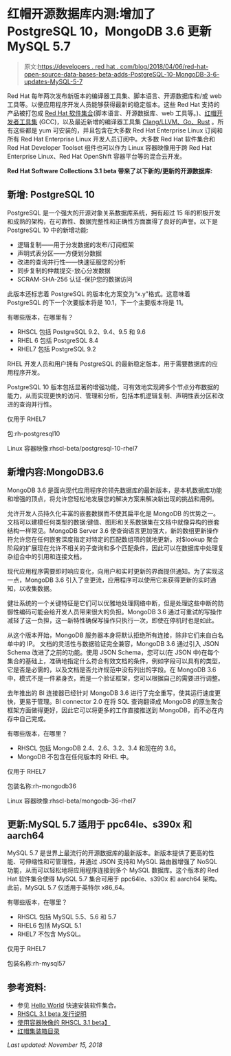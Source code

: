 # 红帽开源数据库内测:增加了 PostgreSQL 10，MongoDB 3.6 更新 MySQL 5.7

> 原文:[https://developers . red hat . com/blog/2018/04/06/red-hat-open-source-data-bases-beta-adds-PostgreSQL-10-MongoDB-3-6-updates-MySQL-5-7](https://developers.redhat.com/blog/2018/04/06/red-hat-open-source-data-bases-beta-adds-postgresql-10-mongodb-3-6-updates-mysql-5-7)

Red Hat 每年两次发布新版本的编译器工具集、脚本语言、开源数据库和/或 web 工具等。以便应用程序开发人员能够获得最新的稳定版本。这些 Red Hat 支持的产品被打包成 [Red Hat 软件集合](https://developers.redhat.com/products/softwarecollections/overview/)(脚本语言、开源数据库、web 工具等。)、[红帽开发者工具集](https://developers.redhat.com/products/developertoolset/overview/) (GCC)，以及最近新增的编译器工具集 [Clang/LLVM、Go、Rust](https://developers.redhat.com/products/clang-llvm-go-rust/overview/) 。所有这些都是 yum 可安装的，并且包含在大多数 Red Hat Enterprise Linux 订阅和所有 Red Hat Enterprise Linux 开发人员订阅中。大多数 Red Hat 软件集合和 Red Hat Developer Toolset 组件也可以作为 Linux 容器映像用于跨 Red Hat Enterprise Linux、Red Hat OpenShift 容器平台等的混合云开发。

**Red Hat Software Collections 3.1 beta 带来了以下新的/更新的开源数据库:**

## 新增: **PostgreSQL 10**

PostgreSQL 是一个强大的开源对象关系数据库系统，拥有超过 15 年的积极开发和成熟的架构，在可靠性、数据完整性和正确性方面赢得了良好的声誉。以下是 PostgreSQL 10 中的新增功能:

*   逻辑复制——用于分发数据的发布/订阅框架
*   声明式表分区——方便划分数据
*   改进的查询并行性——快速征服您的分析
*   同步复制的仲裁提交-放心分发数据
*   SCRAM-SHA-256 认证-保护您的数据访问

此版本还标志着 PostgreSQL 的版本化方案变为“x.y”格式。这意味着 PostgreSQL 的下一个次要版本将是 10.1，下一个主要版本将是 11。

有哪些版本，在哪里有？

*   RHSCL 包括 PostgreSQL 9.2、9.4、9.5 和 9.6
*   RHEL 6 包括 PostgreSQL 8.4
*   RHEL7 包括 PostgreSQL 9.2

RHEL 开发人员和用户拥有 PostgreSQL 的最新稳定版本，用于需要数据库的应用程序开发。

PostgreSQL 10 版本包括显著的增强功能，可有效地实现跨多个节点分布数据的能力，从而实现更快的访问、管理和分析，包括本机逻辑复制、声明性表分区和改进的查询并行性。

仅用于 RHEL7

包:rh-postgresql10

Linux 容器映像:rhscl-beta/postgresql-10-rhel7

## 新增内容:MongoDB3.6

MongoDB 3.6 是面向现代应用程序的领先数据库的最新版本，是本机数据库功能和增强的顶点，将允许您轻松地发展您的解决方案来解决新出现的挑战和用例。

允许开发人员持久化丰富的嵌套数据而不使其扁平化是 MongoDB 的优势之一。文档可以建模任何类型的数据:键值、图形和关系数据集在文档中就像异构的嵌套结构一样常见。MongoDB Server 3.6 使查询语言更加强大，新的数组更新操作符允许您在任何嵌套深度指定对特定的匹配数组项的就地更新。对$lookup 聚合阶段的扩展现在允许不相关的子查询和多个匹配条件，因此可以在数据库中处理复杂组合中的引用和连接文档。

现代应用程序需要即时响应变化，向用户和实时更新的界面提供通知。为了实现这一点，MongoDB 3.6 引入了变更流，应用程序可以使用它来获得更新的实时通知，以收集数据。

健壮系统的一个关键特征是它们可以优雅地处理网络中断，但是处理这些中断的防御性编码可能会给开发人员带来很大的负担。MongoDB 3.6 通过可重试的写操作减轻了这一负担，这一新特性确保写操作只执行一次，即使在停机时也是如此。

从这个版本开始，MongoDB 服务器本身将默认拒绝所有连接，除非它们来自白名单中的 IP。
文档的灵活性与数据验证完全兼容，MongoDB 3.6 通过引入 JSON Schema 改进了之前的功能。使用 JSON Schema，您可以(在 JSON 中)在每个集合的基础上，准确地指定什么符合有效文档的条件，例如字段可以具有的类型，它是否是必需的，以及文档是否允许规范中没有列出的字段。在 MongoDB 3.6 中，模式不是一件紧身衣，而是一个验证框架，您可以根据自己的需要进行调整。

去年推出的 BI 连接器已经针对 MongoDB 3.6 进行了完全重写，使其运行速度更快，更易于管理。BI connector 2.0 在将 SQL 查询翻译成 MongoDB 的原生聚合框架方面做得更好，因此它可以将更多的工作直接推送到 MongoDB，而不必在内存中自己完成。

有哪些版本，在哪里？

*   RHSCL 包括 MongoDB 2.4、2.6、3.2、3.4 和现在的 3.6。
*   MongoDB 不包含在任何版本的 RHEL 中。

仅用于 RHEL7

包装名称:rh-mongodb36

Linux 容器映像:rhscl-beta/mongodb-36-rhel7

## **更新:MySQL 5.7 适用于 ppc64le、s390x 和 aarch64**

MySQL 5.7 是世界上最流行的开源数据库的最新版本。新版本提供了更高的性能、可伸缩性和可管理性，并通过 JSON 支持和 MySQL 路由器增强了 NoSQL 功能，从而可以轻松地将应用程序连接到多个 MySQL 数据库。这个版本的 Red Hat 软件集合使得 MySQL 5.7 集合可用于 ppc64le、s390x 和 aarch64 架构。此前，MySQL 5.7 仅适用于英特尔 x86_64。

有哪些版本，在哪里？

*   RHSCL 包括 MySQL 5.5、5.6 和 5.7
*   RHEL6 包括 MySQL 5.1
*   RHEL7 不包含 MySQL。

仅用于 RHEL7

包装名称:rh-mysql57

## 参考资料:

*   参见 [Hello World](https://developers.redhat.com/products/softwarecollections/hello-world/) 快速安装软件集合。
*   [RHSCL 3.1 beta 发行说明](https://access.redhat.com/documentation/en-us/red_hat_software_collections/3-beta/html/3.1_release_notes/)
*   [使用容器映像的 RHSCL 3.1 beta】](https://access.redhat.com/documentation/en-us/red_hat_software_collections/3-beta/html/using_red_hat_software_collections_container_images/)
*   [红帽集装箱目录](https://access.redhat.com/containers/)

*Last updated: November 15, 2018*